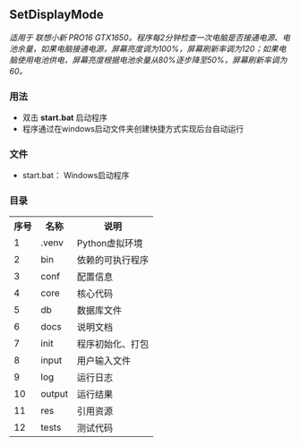 ## SetDisplayMode

*适用于 联想小新 PRO16 GTX1650。程序每2分钟检查一次电脑是否接通电源、电池余量，如果电脑接通电源，屏幕亮度调为100%，屏幕刷新率调为120；如果电脑使用电池供电，屏幕亮度根据电池余量从80%逐步降至50%，屏幕刷新率调为60。*

### 用法

* 双击 **start.bat** 启动程序
* 程序通过在windows启动文件夹创建快捷方式实现后台自动运行

### 文件

* start.bat： Windows启动程序

### 目录
<table>
    <tr>
        <th>序号</th>
        <th>名称</th>
        <th>说明</th>
    </tr>
    <tr>
        <td>1</td>
        <td>.venv</td>
        <td>Python虚拟环境</td>
    </tr>
    <tr>
        <td>2</td>
        <td>bin</td>
        <td>依赖的可执行程序</td>
    </tr>
    <tr>
        <td>3</td>
        <td>conf</td>
        <td>配置信息</td>
    </tr>
    <tr>
        <td>4</td>
        <td>core</td>
        <td>核心代码</td>
    </tr>
    <tr>
        <td>5</td>
        <td>db</td>
        <td>数据库文件</td>
    </tr>
    <tr>
        <td>6</td>
        <td>docs</td>
        <td>说明文档</td>
    </tr>
    <tr>
        <td>7</td>
        <td>init</td>
        <td>程序初始化、打包</td>
    </tr>
    <tr>
        <td>8</td>
        <td>input</td>
        <td>用户输入文件</td>
    </tr>
    <tr>
        <td>9</td>
        <td>log</td>
        <td>运行日志</td>
    </tr>
    <tr>
        <td>10</td>
        <td>output</td>
        <td>运行结果</td>
    </tr>
    <tr>
        <td>11</td>
        <td>res</td>
        <td>引用资源</td>
    </tr>
    <tr>
        <td>12</td>
        <td>tests</td>
        <td>测试代码</td>
    </tr>
</table>